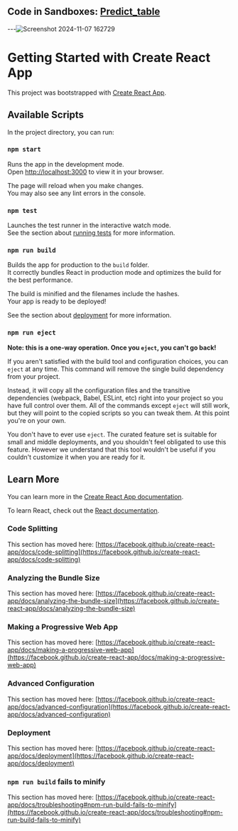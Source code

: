 
## Code in Sandboxes: [Predict_table](https://codesandbox.io/p/github/bulimu/periodic_table/main?file=/src/index.js:1,1&selection=[{%22endColumn%22:1,%22endLineNumber%22:12,%22startColumn%22:1,%22startLineNumber%22:12}]&workspace=%7B%22activeFileId%22%3A%22clfkuyx74000cg2eecajx5rye%22%2C%22openFiles%22%3A%5B%22%2FREADME.md%22%5D%2C%22sidebarPanel%22%3A%22EXPLORER%22%2C%22gitSidebarPanel%22%3A%22COMMIT%22%2C%22spaces%22%3A%7B%22clfkuz1yv000x356imbdp3jhq%22%3A%7B%22key%22%3A%22clfkuz1yv000x356imbdp3jhq%22%2C%22name%22%3A%22Default%22%2C%22devtools%22%3A%5B%7B%22key%22%3A%22clfkv62uv0019356i1756qyh1%22%2C%22type%22%3A%22PROJECT_SETUP%22%2C%22isMinimized%22%3Afalse%7D%2C%7B%22type%22%3A%22PREVIEW%22%2C%22taskId%22%3A%22start%22%2C%22port%22%3A3000%2C%22key%22%3A%22clfkuznsx009k356igscb8t6t%22%2C%22isMinimized%22%3Afalse%7D%2C%7B%22type%22%3A%22TASK_LOG%22%2C%22taskId%22%3A%22start%22%2C%22key%22%3A%22clfkuzlcd006c356i0ybdtl5i%22%2C%22isMinimized%22%3Afalse%7D%5D%7D%7D%2C%22currentSpace%22%3A%22clfkuz1yv000x356imbdp3jhq%22%2C%22spacesOrder%22%3A%5B%22clfkuz1yv000x356imbdp3jhq%22%5D%2C%22hideCodeEditor%22%3Afalse%7D)

---![Screenshot 2024-11-07 162729](https://github.com/user-attachments/assets/9849215f-1a40-4745-99c9-1c702e51597e)





# Getting Started with Create React App

This project was bootstrapped with [Create React App](https://github.com/facebook/create-react-app).

## Available Scripts

In the project directory, you can run:

### `npm start`

Runs the app in the development mode.\
Open [http://localhost:3000](http://localhost:3000) to view it in your browser.

The page will reload when you make changes.\
You may also see any lint errors in the console.

### `npm test`

Launches the test runner in the interactive watch mode.\
See the section about [running tests](https://facebook.github.io/create-react-app/docs/running-tests) for more information.

### `npm run build`

Builds the app for production to the `build` folder.\
It correctly bundles React in production mode and optimizes the build for the best performance.

The build is minified and the filenames include the hashes.\
Your app is ready to be deployed!

See the section about [deployment](https://facebook.github.io/create-react-app/docs/deployment) for more information.

### `npm run eject`

**Note: this is a one-way operation. Once you `eject`, you can't go back!**

If you aren't satisfied with the build tool and configuration choices, you can `eject` at any time. This command will remove the single build dependency from your project.

Instead, it will copy all the configuration files and the transitive dependencies (webpack, Babel, ESLint, etc) right into your project so you have full control over them. All of the commands except `eject` will still work, but they will point to the copied scripts so you can tweak them. At this point you're on your own.

You don't have to ever use `eject`. The curated feature set is suitable for small and middle deployments, and you shouldn't feel obligated to use this feature. However we understand that this tool wouldn't be useful if you couldn't customize it when you are ready for it.

## Learn More

You can learn more in the [Create React App documentation](https://facebook.github.io/create-react-app/docs/getting-started).

To learn React, check out the [React documentation](https://reactjs.org/).

### Code Splitting

This section has moved here: [https://facebook.github.io/create-react-app/docs/code-splitting](https://facebook.github.io/create-react-app/docs/code-splitting)

### Analyzing the Bundle Size

This section has moved here: [https://facebook.github.io/create-react-app/docs/analyzing-the-bundle-size](https://facebook.github.io/create-react-app/docs/analyzing-the-bundle-size)

### Making a Progressive Web App

This section has moved here: [https://facebook.github.io/create-react-app/docs/making-a-progressive-web-app](https://facebook.github.io/create-react-app/docs/making-a-progressive-web-app)

### Advanced Configuration

This section has moved here: [https://facebook.github.io/create-react-app/docs/advanced-configuration](https://facebook.github.io/create-react-app/docs/advanced-configuration)

### Deployment

This section has moved here: [https://facebook.github.io/create-react-app/docs/deployment](https://facebook.github.io/create-react-app/docs/deployment)

### `npm run build` fails to minify

This section has moved here: [https://facebook.github.io/create-react-app/docs/troubleshooting#npm-run-build-fails-to-minify](https://facebook.github.io/create-react-app/docs/troubleshooting#npm-run-build-fails-to-minify)


